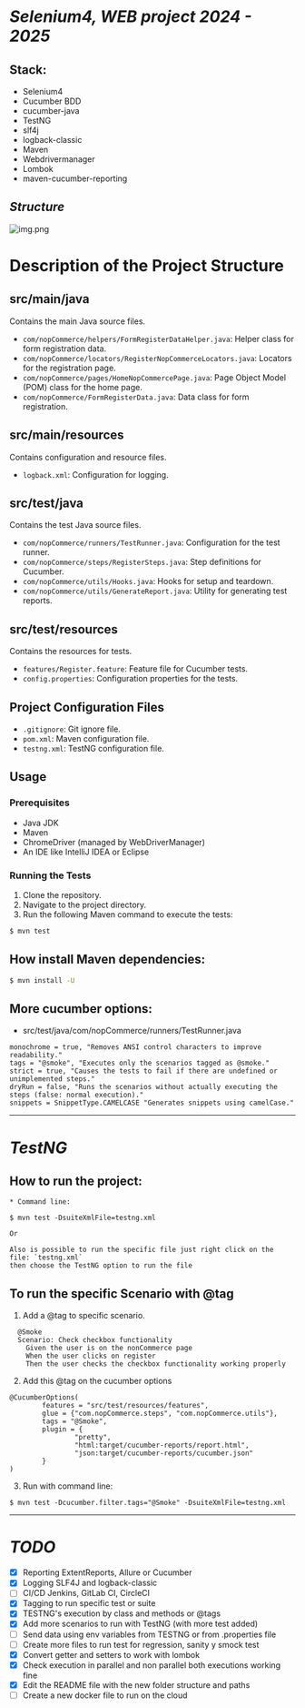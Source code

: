 # *Selenium4, WEB project 2024 - 2025*

## Stack: 
- Selenium4
- Cucumber BDD
- cucumber-java
- TestNG
- slf4j
- logback-classic
- Maven
- Webdrivermanager
- Lombok
- maven-cucumber-reporting

## *Structure*
![img.png](img.png)

# Description of the Project Structure

## src/main/java
Contains the main Java source files.

- `com/nopCommerce/helpers/FormRegisterDataHelper.java`: Helper class for form registration data.
- `com/nopCommerce/locators/RegisterNopCommerceLocators.java`: Locators for the registration page.
- `com/nopCommerce/pages/HomeNopCommercePage.java`: Page Object Model (POM) class for the home page.
- `com/nopCommerce/FormRegisterData.java`: Data class for form registration.

## src/main/resources
Contains configuration and resource files.

- `logback.xml`: Configuration for logging.

## src/test/java
Contains the test Java source files.

- `com/nopCommerce/runners/TestRunner.java`: Configuration for the test runner.
- `com/nopCommerce/steps/RegisterSteps.java`: Step definitions for Cucumber.
- `com/nopCommerce/utils/Hooks.java`: Hooks for setup and teardown.
- `com/nopCommerce/utils/GenerateReport.java`: Utility for generating test reports.

## src/test/resources
Contains the resources for tests.

- `features/Register.feature`: Feature file for Cucumber tests.
- `config.properties`: Configuration properties for the tests.

## Project Configuration Files

- `.gitignore`: Git ignore file.
- `pom.xml`: Maven configuration file.
- `testng.xml`: TestNG configuration file.

## Usage

### Prerequisites

- Java JDK
- Maven
- ChromeDriver (managed by WebDriverManager)
- An IDE like IntelliJ IDEA or Eclipse

### Running the Tests

1. Clone the repository.
2. Navigate to the project directory.
3. Run the following Maven command to execute the tests:

```bash
$ mvn test
```

## How install Maven dependencies: 
```bash
$ mvn install -U
```

## More cucumber options: 
- src/test/java/com/nopCommerce/runners/TestRunner.java
```text
monochrome = true, "Removes ANSI control characters to improve readability."
tags = "@smoke", "Executes only the scenarios tagged as @smoke."
strict = true, "Causes the tests to fail if there are undefined or unimplemented steps."
dryRun = false, "Runs the scenarios without actually executing the steps (false: normal execution)."
snippets = SnippetType.CAMELCASE "Generates snippets using camelCase."
```
---
# *TestNG*
## How to run the project:


```shell
* Command line: 

$ mvn test -DsuiteXmlFile=testng.xml

Or 

Also is possible to run the specific file just right click on the file: `testng.xml` 
then choose the TestNG option to run the file
```
## To run the specific Scenario with @tag 

1. Add a @tag to specific scenario.
```Gherkin
  @Smoke
  Scenario: Check checkbox functionality
    Given the user is on the nonCommerce page
    When the user clicks on register
    Then the user checks the checkbox functionality working properly
```
2. Add this @tag on the cucumber options
```Properties
@CucumberOptions(
        features = "src/test/resources/features",
        glue = {"com.nopCommerce.steps", "com.nopCommerce.utils"},
        tags = "@Smoke",
        plugin = {
                "pretty",
                "html:target/cucumber-reports/report.html",
                "json:target/cucumber-reports/cucumber.json"
        }
)
```
3. Run with command line: 
```shell
$ mvn test -Dcucumber.filter.tags="@Smoke" -DsuiteXmlFile=testng.xml
```
___

# *TODO*
- [X]  Reporting ExtentReports, Allure or Cucumber
- [X]  Logging SLF4J and logback-classic
- [ ]  CI/CD Jenkins, GitLab CI, CircleCI
- [X]  Tagging to run specific test or suite
- [X]  TESTNG's execution by class and methods or @tags
- [X]  Add more scenarios to run with TestNG (with more test added)
- [ ]  Send data using env variables from TESTNG or from .properties file
- [ ]  Create more files to run test for regression, sanity y smock test 
- [X]  Convert getter and setters to work with lombok
- [X]  Check execution in parallel and non parallel both executions working fine
- [X]  Edit the README file with the new folder structure and paths
- [ ]  Create a new docker file to run on the cloud